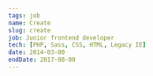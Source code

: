 ```yaml
---
tags: job
name: Create
slug: create
job: Junior frontend developer
tech: [PHP, Sass, CSS, HTML, Legacy IE]
date: 2014-03-00
endDate: 2017-08-00
---
```

